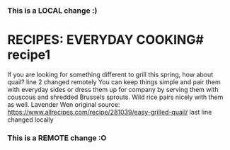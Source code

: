 ### This is a LOCAL change :)
# RECIPES: EVERYDAY COOKING# recipe1
If you are looking for something different to grill this spring, how about quail? line 2 changed remotely
You can keep things simple and pair them with everyday sides or dress them up for company by serving them with couscous and shredded Brussels sprouts. Wild rice pairs nicely with them as well.
Lavender Wen
original source: https://www.allrecipes.com/recipe/281039/easy-grilled-quail/
last line changed locally
### This is a REMOTE change :O
